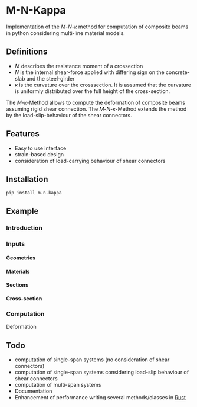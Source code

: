 # M-N-Kappa

Implementation of the $M$-$N$-$\kappa$ method for computation of composite beams in python considering multi-line material models.

## Definitions

- $M$ describes the resistance moment of a crossection 
- $N$ is the internal shear-force applied with differing sign on the concrete-slab and the steel-girder
- $\kappa$ is the curvature over the crosssection. 
It is assumed that the curvature is uniformly distributed over the full height of the cross-section. 

The $M$-$\kappa$-Method allows to compute the deformation of composite beams assuming rigid shear connection. The $M$-$N$-$\kappa$-Method extends the method by the load-slip-behaviour of the shear connectors. 

## Features

- Easy to use interface
- strain-based design
- consideration of load-carrying behaviour of shear connectors

## Installation

```
pip install m-n-kappa
```

## Example

### Introduction

### Inputs

#### Geometries

#### Materials

#### Sections

#### Cross-section

### Computation 

Deformation

## Todo
- computation of single-span systems (no consideration of shear connectors)
- computation of single-span systems considering load-slip behaviour of shear connectors
- computation of multi-span systems
- Documentation
- Enhancement of performance writing several methods/classes in [Rust](https://www.rust-lang.org/)